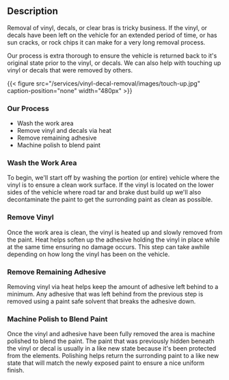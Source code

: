 
## Description

Removal of vinyl, decals, or clear bras is tricky business. If the vinyl, or decals have been left on the vehicle for an extended period of time, or has sun cracks, or rock chips it can make for a very long removal process.

Our process is extra thorough to ensure the vehicle is returned back to it's original state prior to the vinyl, or decals. We can also help with touching up vinyl or decals that were removed by others.

{{< figure src="/services/vinyl-decal-removal/images/touch-up.jpg" caption-position="none" width="480px" >}} 

### Our Process
- Wash the work area
- Remove vinyl and decals via heat
- Remove remaining adhesive
- Machine polish to blend paint

### Wash the Work Area

To begin, we'll start off by washing the portion (or entire) vehicle where the vinyl is to ensure a clean work surface. If the vinyl is located on the lower sides of the vehicle where road tar and brake dust build up we'll also decontaminate the paint to get the surronding paint as clean as possible.

### Remove Vinyl

Once the work area is clean, the vinyl is heated up and slowly removed from the paint. Heat helps soften up the adhesive holding the vinyl in place while at the same time ensuring no damage occurs. This step can take awhile depending on how long the vinyl has been on the vehicle.

### Remove Remaining Adhesive

Removing vinyl via heat helps keep the amount of adhesive left behind to a minimum. Any adhesive that was left behind from the previous step is removed using a paint safe solvent that breaks the adhesive down.

### Machine Polish to Blend Paint

Once the vinyl and adhesive have been fully removed the area is machine polished to blend the paint. The paint that was previously hidden beneath the vinyl or decal is usually in a like new state because it's been protected from the elements. Polishing helps return the surronding paint to a like new state that will match the newly exposed paint to ensure a nice uniform finish.
